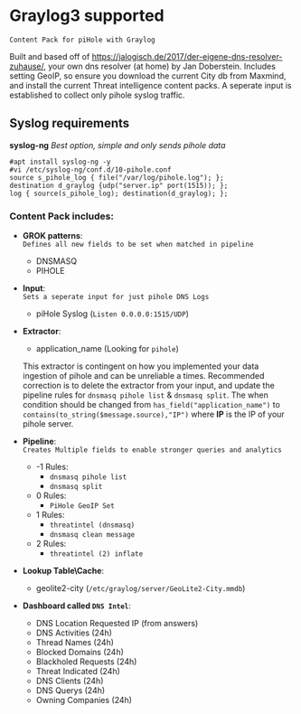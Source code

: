 # Graylog3 supported
``Content Pack for piHole with Graylog``  
  
Built and based off of https://jalogisch.de/2017/der-eigene-dns-resolver-zuhause/, your own dns resolver (at home) by Jan Doberstein. Includes setting GeoIP, so ensure you download the current City db from Maxmind, and install the current Threat intelligence content packs. A seperate input is established to collect only pihole syslog traffic.

## Syslog requirements
**syslog-ng** *Best option, simple and only sends pihole data*
```
#apt install syslog-ng -y
#vi /etc/syslog-ng/conf.d/10-pihole.conf
source s_pihole_log { file("/var/log/pihole.log"); };
destination d_graylog {udp("server.ip" port(1515)); };
log { source(s_pihole_log); destination(d_graylog); };
```


### Content Pack includes:

* **GROK patterns**:  
``Defines all new fields to be set when matched in pipeline``
  * DNSMASQ
  * PIHOLE
  
* **Input**:  
``Sets a seperate input for just pihole DNS Logs``
  * piHole Syslog (``Listen 0.0.0.0:1515/UDP``)
  
* **Extractor**:
  * application_name (Looking for ``pihole``)

  This extractor is contingent on how you implemented your data ingestion of pihole and can be unreliable a times. Recommended correction is to delete the extractor from your input, and update the pipeline rules for ``dnsmasq pihole list`` & ``dnsmasq split``. The when condition should be changed from ``has_field("application_name")`` to ``contains(to_string($message.source),"IP")`` where **IP** is the IP of your pihole server.


* **Pipeline**:  
``Creates Multiple fields to enable stronger queries and analytics``
  * -1 Rules:
    * ``dnsmasq pihole list``
    * ``dnsmasq split``
  * 0 Rules:
    * ``PiHole GeoIP Set``
  * 1 Rules:
    * ``threatintel (dnsmasq)``
    * ``dnsmasq clean message``
  * 2 Rules:
    * ``threatintel (2) inflate``
  
* **Lookup Table\Cache**:
  * geolite2-city (``/etc/graylog/server/GeoLite2-City.mmdb``)
  
* **Dashboard called ``DNS Intel``**:
  * DNS Location Requested IP (from answers)
  * DNS Activities (24h)
  * Thread Names (24h)
  * Blocked Domains (24h)
  * Blackholed Requests (24h)
  * Threat Indicated (24h)
  * DNS Clients (24h)
  * DNS Querys (24h)
  * Owning Companies (24h)
